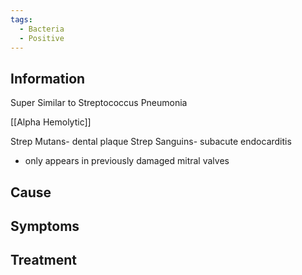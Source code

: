 ```yaml
---
tags:
  - Bacteria
  - Positive
---
```

## Information 
Super Similar to Streptococcus Pneumonia

[[Alpha Hemolytic]]

Strep Mutans- dental plaque
Strep Sanguins- subacute endocarditis
- only appears in previously damaged mitral valves
## Cause

## Symptoms

## Treatment 


